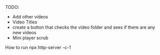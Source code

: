 

TODO:

- Add other videos
- Video Titles
- create a button that checks the video folder and sees if there are any new videos
- Mini player scrub



How to run
npx http-server -c-1
